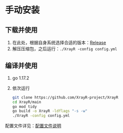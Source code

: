 # 手动安装

## 下载并使用

1. 在此处，根据自身系统选择合适的版本：[Release](https://github.com/XrayR-project/XrayR/releases)
2. 解压压缩包，之后运行：`./XrayR -config config.yml`

## 编译并使用

1. go 1.17.2
2. 依次运行

   ```bash
   git clone https://github.com/XrayR-project/XrayR
   cd XrayR/main
   go mod tidy
   go build -o XrayR -ldflags "-s -w"
   ./XrayR -config config.yml
   ```

配置文件详见：[配置文件说明](../../xrayr-pei-zhi-wen-jian-shuo-ming/config.md)

